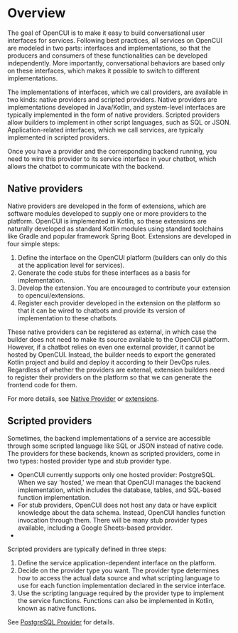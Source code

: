 # Overview

The goal of OpenCUI is to make it easy to build conversational user interfaces for services. Following best practices, all services on OpenCUI are modeled in two parts: interfaces and implementations, so that the producers and consumers of these functionalities can be developed independently. More importantly, conversational behaviors are based only on these interfaces, which makes it possible to switch to different implementations.

The implementations of interfaces, which we call providers, are available in two kinds: native providers and scripted providers. Native providers are implementations developed in Java/Kotlin, and system-level interfaces are typically implemented in the form of native providers. Scripted providers allow builders to implement in other script languages, such as SQL or JSON. Application-related interfaces, which we call services, are typically implemented in scripted providers.

Once you have a provider and the corresponding backend running, you need to wire this provider to its service interface in your chatbot, which allows the chatbot to communicate with the backend.

## Native providers
Native providers are developed in the form of extensions, which are software modules developed to supply one or more providers to the platform. OpenCUI is implemented in Kotlin, so these extensions are naturally developed as standard Kotlin modules using standard toolchains like Gradle and popular framework Spring Boot. Extensions are developed in four simple steps:

1. Define the interface on the OpenCUI platform (builders can only do this at the application level for services).
2. Generate the code stubs for these interfaces as a basis for implementation.
3. Develop the extension. You are encouraged to contribute your extension to opencui/extensions.
4. Register each provider developed in the extension on the platform so that it can be wired to chatbots and provide its version of implementation to these chatbots.

These native providers can be registered as external, in which case the builder does not need to make its source available to the OpenCUI platform. However, if a chatbot relies on even one external provider, it cannot be hosted by OpenCUI. Instead, the builder needs to export the generated Kotlin project and build and deploy it according to their DevOps rules. Regardless of whether the providers are external, extension builders need to register their providers on the platform so that we can generate the frontend code for them.

For more details, see [Native Provider](native.md) or [extensions](extension.md).

## Scripted providers
 
Sometimes, the backend implementations of a service are accessible through some scripted language like SQL or JSON instead of native code. The providers for these backends, known as scripted providers, come in two types: hosted provider type and stub provider type.

- OpenCUI currently supports only one hosted provider: PostgreSQL. When we say 'hosted,' we mean that OpenCUI manages the backend implementation, which includes the database, tables, and SQL-based function implementation.
- For stub providers, OpenCUI does not host any data or have explicit knowledge about the data schema. Instead, OpenCUI handles function invocation through them. There will be many stub provider types available, including a Google Sheets-based provider.
- 
Scripted providers are typically defined in three steps:

1. Define the service application-dependent interface on the platform.
2. Decide on the provider type you want. The provider type determines how to access the actual data source and what scripting language to use for each function implementation declared in the service interface.
3. Use the scripting language required by the provider type to implement the service functions. Functions can also be implemented in Kotlin, known as native functions.

See [PostgreSQL Provider](postgrest.md) for details.
